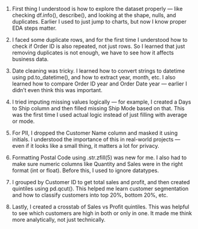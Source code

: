 1. First thing I understood is how to explore the dataset properly — like checking df.info(), describe(), and looking at the shape, nulls, and duplicates. Earlier I used to just jump to charts, but now I know proper EDA steps matter.

2. I faced some duplicate rows, and for the first time I understood how to check if Order ID is also repeated, not just rows. So I learned that just removing duplicates is not enough, we have to see how it affects business data.

3. Date cleaning was tricky. I learned how to convert strings to datetime using pd.to_datetime(), and how to extract year, month, etc. I also learned how to compare Order ID year and Order Date year — earlier I didn’t even think this was important.

4. I tried imputing missing values logically — for example, I created a Days to Ship column and then filled missing Ship Mode based on that. This was the first time I used actual logic instead of just filling with average or mode.

5. For PII, I dropped the Customer Name column and masked it using initials. I understood the importance of this in real-world projects — even if it looks like a small thing, it matters a lot for privacy.

6. Formatting Postal Code using .str.zfill(5) was new for me. I also had to make sure numeric columns like Quantity and Sales were in the right format (int or float). Before this, I used to ignore datatypes.

7. I grouped by Customer ID to get total sales and profit, and then created quintiles using pd.qcut(). This helped me learn customer segmentation and how to classify customers into top 20%, bottom 20%, etc.

8. Lastly, I created a crosstab of Sales vs Profit quintiles. This was helpful to see which customers are high in both or only in one. It made me think more analytically, not just technically.

